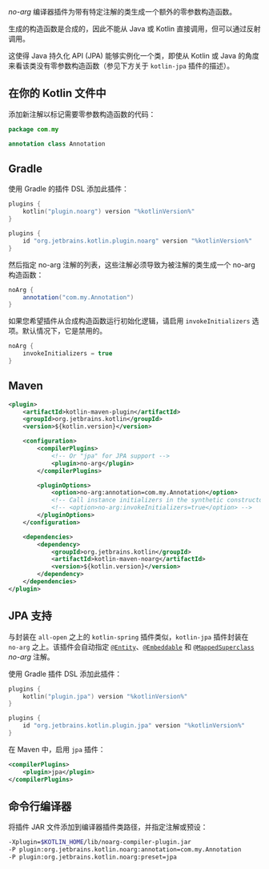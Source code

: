 [//]: # (title: no-arg 编译器插件)

*no-arg* 编译器插件为带有特定注解的类生成一个额外的零参数构造函数。

生成的构造函数是合成的，因此不能从 Java 或 Kotlin 直接调用，但可以通过反射调用。

这使得 Java 持久化 API (JPA) 能够实例化一个类，即使从 Kotlin 或 Java 的角度来看该类没有零参数构造函数（参见下方关于 `kotlin-jpa` 插件的描述）。

## 在你的 Kotlin 文件中

添加新注解以标记需要零参数构造函数的代码：

```kotlin
package com.my

annotation class Annotation
```

## Gradle

使用 Gradle 的插件 DSL 添加此插件：

<tabs group="build-script">
<tab title="Kotlin" group-key="kotlin">

```kotlin
plugins {
    kotlin("plugin.noarg") version "%kotlinVersion%"
}
```

</tab>
<tab title="Groovy" group-key="groovy">

```groovy
plugins {
    id "org.jetbrains.kotlin.plugin.noarg" version "%kotlinVersion%"
}
```

</tab>
</tabs>

然后指定 no-arg 注解的列表，这些注解必须导致为被注解的类生成一个 no-arg 构造函数：

```groovy
noArg {
    annotation("com.my.Annotation")
}
```

如果您希望插件从合成构造函数运行初始化逻辑，请启用 `invokeInitializers` 选项。默认情况下，它是禁用的。

```groovy
noArg {
    invokeInitializers = true
}
```

## Maven

```xml
<plugin>
    <artifactId>kotlin-maven-plugin</artifactId>
    <groupId>org.jetbrains.kotlin</groupId>
    <version>${kotlin.version}</version>

    <configuration>
        <compilerPlugins>
            <!-- Or "jpa" for JPA support -->
            <plugin>no-arg</plugin>
        </compilerPlugins>

        <pluginOptions>
            <option>no-arg:annotation=com.my.Annotation</option>
            <!-- Call instance initializers in the synthetic constructor -->
            <!-- <option>no-arg:invokeInitializers=true</option> -->
        </pluginOptions>
    </configuration>

    <dependencies>
        <dependency>
            <groupId>org.jetbrains.kotlin</groupId>
            <artifactId>kotlin-maven-noarg</artifactId>
            <version>${kotlin.version}</version>
        </dependency>
    </dependencies>
</plugin>
```

## JPA 支持

与封装在 `all-open` 之上的 `kotlin-spring` 插件类似，`kotlin-jpa` 插件封装在 `no-arg` 之上。该插件会自动指定 [`@Entity`](https://docs.oracle.com/javaee/7/api/javax/persistence/Entity.html)、[`@Embeddable`](https://docs.oracle.com/javaee/7/api/javax/persistence/Embeddable.html) 和 [`@MappedSuperclass`](https://docs.oracle.com/javaee/7/api/javax/persistence/MappedSuperclass.html) *no-arg* 注解。

使用 Gradle 插件 DSL 添加此插件：

<tabs group="build-script">
<tab title="Kotlin" group-key="kotlin">

```kotlin
plugins {
    kotlin("plugin.jpa") version "%kotlinVersion%"
}
```

</tab>
<tab title="Groovy" group-key="groovy">

```groovy
plugins {
    id "org.jetbrains.kotlin.plugin.jpa" version "%kotlinVersion%"
}
```

</tab>
</tabs>

在 Maven 中，启用 `jpa` 插件：

```xml
<compilerPlugins>
    <plugin>jpa</plugin>
</compilerPlugins>
```

## 命令行编译器

将插件 JAR 文件添加到编译器插件类路径，并指定注解或预设：

```bash
-Xplugin=$KOTLIN_HOME/lib/noarg-compiler-plugin.jar
-P plugin:org.jetbrains.kotlin.noarg:annotation=com.my.Annotation
-P plugin:org.jetbrains.kotlin.noarg:preset=jpa